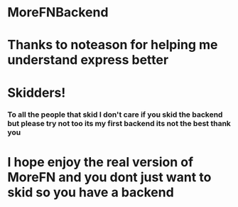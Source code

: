 # MoreFNBackend
# Thanks to noteason for helping me understand express better

<h1> Skidders! </h1>


<h3> To all the people that skid I don't care if you skid the backend but please try not too its my first backend its not the best thank you</h3>

<h1> I hope enjoy the real version of MoreFN and you dont just want to skid so you have a backend </h1>
